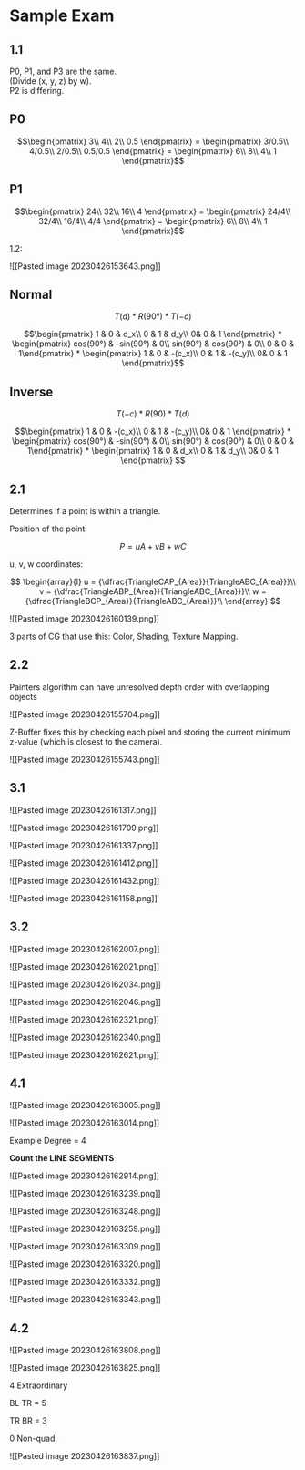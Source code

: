 # Sample Exam

## 1.1

P0, P1, and P3 are the same.  
(Divide (x, y, z) by w).  
P2 is differing.

## P0

$$\begin{pmatrix}  3\\ 4\\ 2\\ 0.5 \end{pmatrix} = \begin{pmatrix} 3/0.5\\ 4/0.5\\ 2/0.5\\ 0.5/0.5 \end{pmatrix} = \begin{pmatrix}  6\\ 8\\ 4\\ 1 \end{pmatrix}$$

## P1

$$\begin{pmatrix}  24\\ 32\\ 16\\ 4 \end{pmatrix} = \begin{pmatrix} 24/4\\ 32/4\\ 16/4\\ 4/4 \end{pmatrix} = \begin{pmatrix}  6\\ 8\\ 4\\ 1 \end{pmatrix}$$

1.2: 

![[Pasted image 20230426153643.png]]

## Normal

$$T(d) * R(90°) * T(-c)$$

$$\begin{pmatrix}  1 & 0 & d_x\\ 0 & 1 & d_y\\ 0& 0 & 1 \end{pmatrix} * \begin{pmatrix}   cos(90°) & -sin(90°) & 0\\   sin(90°) & cos(90°)  & 0\\ 0 & 0 & 1\end{pmatrix} * \begin{pmatrix}  1 & 0 & -(c_x)\\ 0 & 1 & -(c_y)\\ 0& 0 & 1 \end{pmatrix}$$

## Inverse

$$T(-c) * R(90) * T(d)$$

$$\begin{pmatrix}  1 & 0 & -(c_x)\\ 0 & 1 & -(c_y)\\ 0& 0 & 1 \end{pmatrix} * \begin{pmatrix}   cos(90°) & -sin(90°) & 0\\   sin(90°) & cos(90°)  & 0\\ 0 & 0 & 1\end{pmatrix} * \begin{pmatrix}  1 & 0 & d_x\\ 0 & 1 & d_y\\ 0& 0 & 1 \end{pmatrix} $$

## 2.1

Determines if a point is within a triangle. 

Position of the point:

$$P=uA+vB+wC$$  

u, v, w coordinates:

$$ \begin{array}{l}
u = {\dfrac{TriangleCAP_{Area}}{TriangleABC_{Area}}}\\
v = {\dfrac{TriangleABP_{Area}}{TriangleABC_{Area}}}\\
w ={\dfrac{TriangleBCP_{Area}}{TriangleABC_{Area}}}\\
\end{array}
$$

![[Pasted image 20230426160139.png]]


3 parts of CG that use this: Color, Shading, Texture Mapping.

## 2.2

Painters algorithm can have unresolved depth order with overlapping objects 

![[Pasted image 20230426155704.png]]

Z-Buffer fixes this by checking each pixel and storing the current minimum z-value (which is closest to the camera).

![[Pasted image 20230426155743.png]]

## 3.1

![[Pasted image 20230426161317.png]]

![[Pasted image 20230426161709.png]]

![[Pasted image 20230426161337.png]]

![[Pasted image 20230426161412.png]]

![[Pasted image 20230426161432.png]]

![[Pasted image 20230426161158.png]]

## 3.2

![[Pasted image 20230426162007.png]]

![[Pasted image 20230426162021.png]]

![[Pasted image 20230426162034.png]]

![[Pasted image 20230426162046.png]]

![[Pasted image 20230426162321.png]]

![[Pasted image 20230426162340.png]]

![[Pasted image 20230426162621.png]]

## 4.1

![[Pasted image 20230426163005.png]]

![[Pasted image 20230426163014.png]]  

Example Degree = 4

**Count the LINE SEGMENTS**

![[Pasted image 20230426162914.png]]

![[Pasted image 20230426163239.png]]

![[Pasted image 20230426163248.png]]

![[Pasted image 20230426163259.png]]

![[Pasted image 20230426163309.png]]

![[Pasted image 20230426163320.png]]

![[Pasted image 20230426163332.png]]

![[Pasted image 20230426163343.png]]

## 4.2

![[Pasted image 20230426163808.png]]

![[Pasted image 20230426163825.png]]

4 Extraordinary

BL TR = 5

TR BR = 3

0 Non-quad.

![[Pasted image 20230426163837.png]]
